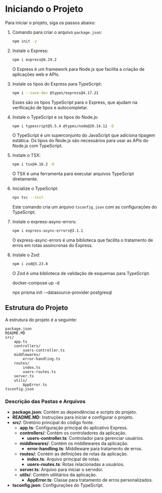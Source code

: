 # Iniciando o Projeto

Para iniciar o projeto, siga os passos abaixo:

1. Comando para criar o arquivo `package.json`:
    ```sh
    npm init -y
    ```

2. Instale o Express:
    ```sh
    npm i express@4.19.2
    ```
    O Express é um framework para Node.js que facilita a criação de aplicações web e APIs.

3. Instale os tipos do Express para TypeScript:
    ```sh
    npm i --save-dev @types/express@4.17.21
    ```
    Esses são os tipos TypeScript para o Express, que ajudam na verificação de tipos e autocompletar.

4. Instale o TypeScript e os tipos do Node.js:
    ```sh
    npm i typescript@5.5.4 @types/node@20.14.12 -D
    ```
    O TypeScript é um superconjunto do JavaScript que adiciona tipagem estática. Os tipos do Node.js são necessários para usar as APIs do Node.js com TypeScript.

5. Instale o TSX:
    ```sh
    npm i tsx@4.16.2 -D
    ```
    O TSX é uma ferramenta para executar arquivos TypeScript diretamente.

6. Inicialize o TypeScript:
    ```sh
    npx tsc --init
    ```
    Este comando cria um arquivo `tsconfig.json` com as configurações do TypeScript.

7. Instale o express-async-errors:
    ```sh
    npm i express-async-errors@3.1.1
    ```
    O express-async-errors é uma biblioteca que facilita o tratamento de erros em rotas assíncronas do Express.

8. Instale o Zod:
    ```sh
    npm i zod@3.23.8
    ```
    O Zod é uma biblioteca de validação de esquemas para TypeScript.

    docker-compose up -d

    npx prisma init --datasource-provider postgresql

## Estrutura do Projeto

A estrutura do projeto é a seguinte:

```
package.json
README.MD
src/
    app.ts
    controllers/
        users-controller.ts
    middlewares/
        error-handling.ts
    routes/
        index.ts
        users-routes.ts
    server.ts
    utils/
        AppError.ts
tsconfig.json
```

### Descrição das Pastas e Arquivos

- **package.json**: Contém as dependências e scripts do projeto.
- **README.MD**: Instruções para iniciar e configurar o projeto.
- **src/**: Diretório principal do código fonte.
  - **app.ts**: Configuração principal do aplicativo Express.
  - **controllers/**: Contém os controladores da aplicação.
    - **users-controller.ts**: Controlador para gerenciar usuários.
  - **middlewares/**: Contém os middlewares da aplicação.
    - **error-handling.ts**: Middleware para tratamento de erros.
  - **routes/**: Contém as definições de rotas da aplicação.
    - **index.ts**: Arquivo principal de rotas.
    - **users-routes.ts**: Rotas relacionadas a usuários.
  - **server.ts**: Arquivo para iniciar o servidor.
  - **utils/**: Contém utilitários da aplicação.
    - **AppError.ts**: Classe para tratamento de erros personalizados.
- **tsconfig.json**: Configurações do TypeScript.